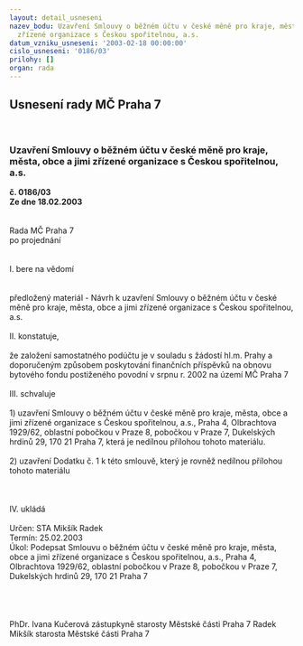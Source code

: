 ```yaml
---
layout: detail_usneseni
nazev_bodu: Uzavření Smlouvy o běžném účtu v české měně pro kraje, města, obce a jimi
  zřízené organizace s Českou spořitelnou, a.s.
datum_vzniku_usneseni: '2003-02-18 00:00:00'
cislo_usneseni: '0186/03'
prilohy: []
organ: rada
---
```

<div id="ucUsn_pList" class="usn">
	<span><h2>Usnesení rady MČ Praha 7 </h2>
<br></span><div class="standBody">
<span><h3>Uzavření Smlouvy o běžném účtu v české měně pro kraje, města, obce a jimi zřízené organizace s Českou spořitelnou, a.s.</h3></span><div class="center">
		<strong>č. 0186/03</strong><br>
	</div>
<div class="center">
		<strong>Ze dne 18.02.2003</strong><br><br>
	</div>
<br>Rada MČ Praha 7<br>po projednání<br><br><br>I.	bere na vědomí<br><br> <br>předložený materiál - Návrh k uzavření Smlouvy o běžném účtu v české měně pro kraje, města, obce  a jimi zřízené organizace s Českou spořitelnou, a.s.<br><br>II.	konstatuje,<br><br>že založení samostatného podúčtu je v souladu s žádostí hl.m. Prahy a doporučeným způsobem poskytování finančních příspěvků na obnovu bytového fondu postiženého povodní v srpnu r. 2002 na území MČ Praha 7<br><br>III.	schvaluje <br><br>1) uzavření Smlouvy o běžném účtu v české měně pro kraje, města, obce a jimi zřízené organizace s Českou spořitelnou, a.s., Praha 4, Olbrachtova 1929/62, oblastní pobočkou v Praze 8, pobočkou v Praze 7, Dukelských hrdinů 29, 170 21 Praha 7, která je nedílnou přílohou tohoto materiálu.<br><br>2) uzavření Dodatku č. 1 k této smlouvě, který je rovněž nedílnou přílohou tohoto materiálu<br><br><br><br>IV.	ukládá <br> <br>Určen:	STA Mikšík Radek<br>Termín: 25.02.2003<br>Úkol:	Podepsat Smlouvu o běžném účtu v české měně pro kraje, města, obce a jimi zřízené organizace s Českou spořitelnou, a.s., Praha 4, Olbrachtova 1929/62, oblastní pobočkou v Praze 8, pobočkou v Praze 7, Dukelských hrdinů 29, 170 21 Praha 7 <br> <br><br><br> 	<br>PhDr. Ivana Kučerová zástupkyně starosty Městské části Praha 7	 Radek Mikšík starosta Městské části Praha 7<br>	<br><br>
</div>
</div>